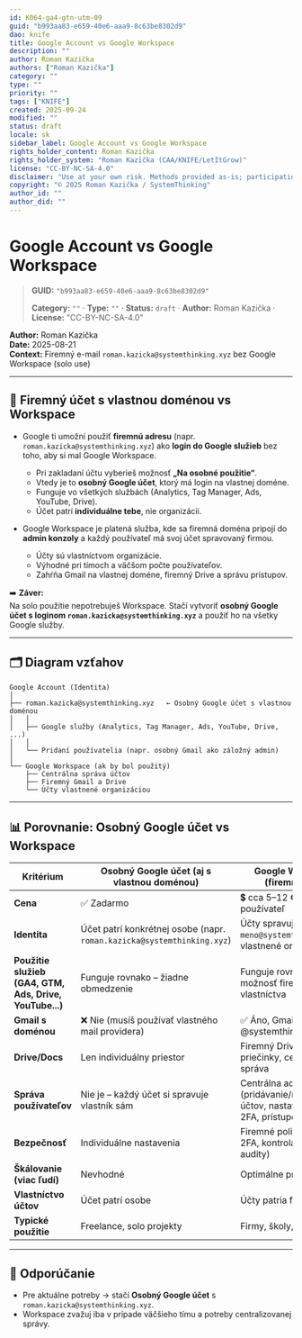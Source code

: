 ```yaml
---
id: K064-ga4-gtn-utm-09
guid: "b993aa83-e659-40e6-aaa9-8c63be8302d9"
dao: knife
title: Google Account vs Google Workspace
description: ""
author: Roman Kazička
authors: ["Roman Kazička"]
category: ""
type: ""
priority: ""
tags: ["KNIFE"]
created: 2025-09-24
modified: ""
status: draft
locale: sk
sidebar_label: Google Account vs Google Workspace
rights_holder_content: Roman Kazička
rights_holder_system: "Roman Kazička (CAA/KNIFE/LetItGrow)"
license: "CC-BY-NC-SA-4.0"
disclaimer: "Use at your own risk. Methods provided as-is; participation is voluntary and context-aware."
copyright: "© 2025 Roman Kazička / SystemThinking"
author_id: ""
author_did: ""
---
```

# Google Account vs Google Workspace
<!-- fm-visible: start -->

> **GUID:** `"b993aa83-e659-40e6-aaa9-8c63be8302d9"`
>   
> **Category:** `""` · **Type:** `""` · **Status:** `draft` · **Author:** Roman Kazička · **License:** "CC-BY-NC-SA-4.0"
<!-- fm-visible: end -->


**Author:** Roman Kazička  
**Date:** 2025-08-21  
**Context:** Firemný e-mail `roman.kazicka@systemthinking.xyz` bez Google Workspace (solo use)

---

## 🔑 Firemný účet s vlastnou doménou vs Workspace

- Google ti umožní použiť **firemnú adresu** (napr. `roman.kazicka@systemthinking.xyz`) ako **login do Google služieb** bez toho, aby si mal Google Workspace.  
  - Pri zakladaní účtu vyberieš možnosť **„Na osobné použitie“**.  
  - Vtedy je to **osobný Google účet**, ktorý má login na vlastnej doméne.  
  - Funguje vo všetkých službách (Analytics, Tag Manager, Ads, YouTube, Drive).  
  - Účet patrí **individuálne tebe**, nie organizácii.

- Google Workspace je platená služba, kde sa firemná doména pripojí do **admin konzoly** a každý používateľ má svoj účet spravovaný firmou.  
  - Účty sú vlastníctvom organizácie.  
  - Výhodné pri tímoch a väčšom počte používateľov.  
  - Zahŕňa Gmail na vlastnej doméne, firemný Drive a správu prístupov.

➡️ **Záver:**  
Na solo použitie nepotrebuješ Workspace. Stačí vytvoriť **osobný Google účet s loginom `roman.kazicka@systemthinking.xyz`** a použiť ho na všetky Google služby.  

---

## 🗂️ Diagram vzťahov

```plaintext
Google Account (Identita)
│
├── roman.kazicka@systemthinking.xyz   ← Osobný Google účet s vlastnou doménou
│   │
│   ├── Google služby (Analytics, Tag Manager, Ads, YouTube, Drive, ...)
│   │
│   └── Pridaní používatelia (napr. osobný Gmail ako záložný admin)
│
└── Google Workspace (ak by bol použitý)
    ├── Centrálna správa účtov
    ├── Firemný Gmail a Drive
    └── Účty vlastnené organizáciou
```

---

## 📊 Porovnanie: Osobný Google účet vs Workspace

| Kritérium | Osobný Google účet (aj s vlastnou doménou) | Google Workspace (firemný účet) |
|-----------|--------------------------------------------|----------------------------------|
| **Cena** | ✅ Zadarmo | 💲 cca 5–12 €/mesačne / používateľ |
| **Identita** | Účet patrí konkrétnej osobe (napr. `roman.kazicka@systemthinking.xyz`) | Účty spravuje firma (napr. `meno@systemthinking.xyz`), vlastnené organizáciou |
| **Použitie služieb (GA4, GTM, Ads, Drive, YouTube...)** | Funguje rovnako – žiadne obmedzenie | Funguje rovnako – navyše možnosť firemného vlastníctva |
| **Gmail s doménou** | ❌ Nie (musíš používať vlastného mail providera) | ✅ Áno, Gmail priamo pre @systemthinking.xyz |
| **Drive/Docs** | Len individuálny priestor | Firemný Drive, zdieľané priečinky, centrálna správa |
| **Správa používateľov** | Nie je – každý účet si spravuje vlastník sám | Centrálna admin konzola (pridávanie/mazanie účtov, nastavenie hesiel, 2FA, prístupové politiky) |
| **Bezpečnosť** | Individuálne nastavenia | Firemné politiky (povinná 2FA, kontrola zariadení, audity) |
| **Škálovanie (viac ľudí)** | Nevhodné | Optimálne pre tímy |
| **Vlastníctvo účtov** | Účet patrí osobe | Účty patria firme |
| **Typické použitie** | Freelance, solo projekty | Firmy, školy, agentúry |

---

## 🎯 Odporúčanie
- Pre aktuálne potreby → stačí **Osobný Google účet** s `roman.kazicka@systemthinking.xyz`.  
- Workspace zvažuj iba v prípade väčšieho tímu a potreby centralizovanej správy.
